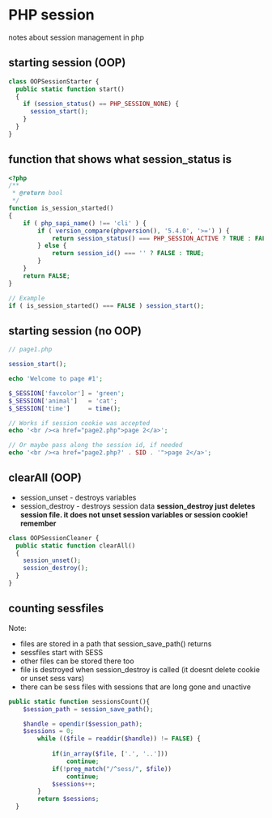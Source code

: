 # PHP session
notes about session management in php


## starting session (OOP)
```php
class OOPSessionStarter {
  public static function start()
  {
    if (session_status() == PHP_SESSION_NONE) {
      session_start();
    }
  }
}
```

## function that shows what session_status is
```php
<?php
/**
 * @return bool
 */
function is_session_started()
{
    if ( php_sapi_name() !== 'cli' ) {
        if ( version_compare(phpversion(), '5.4.0', '>=') ) {
            return session_status() === PHP_SESSION_ACTIVE ? TRUE : FALSE;
        } else {
            return session_id() === '' ? FALSE : TRUE;
        }
    }
    return FALSE;
}

// Example
if ( is_session_started() === FALSE ) session_start();
```
## starting session (no OOP)
```php
// page1.php

session_start();

echo 'Welcome to page #1';

$_SESSION['favcolor'] = 'green';
$_SESSION['animal']   = 'cat';
$_SESSION['time']     = time();

// Works if session cookie was accepted
echo '<br /><a href="page2.php">page 2</a>';

// Or maybe pass along the session id, if needed
echo '<br /><a href="page2.php?' . SID . '">page 2</a>';
```

## clearAll (OOP)
- session_unset - destroys variables
- session_destroy - destroys session data
**session_destroy just deletes session file. it does not unset session variables or session cookie! remember**
```php
class OOPSessionCleaner {
  public static function clearAll()
  {
    session_unset();
    session_destroy();
  }
}
```

## counting sessfiles
Note:
- files are stored in a path that session_save_path() returns
- sessfiles start with SESS
- other files can be stored there too
- file is destroyed when session_destroy is called (it doesnt delete cookie or unset sess vars)
- there can be sess files with sessions that are long gone and unactive
```php
public static function sessionsCount(){
    $session_path = session_save_path();

    $handle = opendir($session_path);
    $sessions = 0;
        while (($file = readdir($handle)) != FALSE) {
           
            if(in_array($file, ['.', '..']))
                continue;
            if(!preg_match("/^sess/", $file))
                continue;
            $sessions++;
        }
        return $sessions;
  }
```